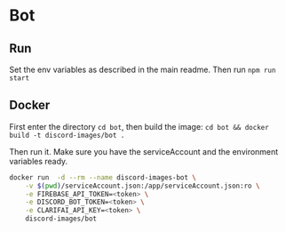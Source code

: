 # Bot

## Run

Set the env variables as described in the main readme.
Then run `npm run start`

## Docker

First enter the directory `cd bot`, then build the image: `cd bot && docker build -t discord-images/bot .`

Then run it. Make sure you have the serviceAccount and the environment variables ready.

```bash
docker run  -d --rm --name discord-images-bot \
    -v $(pwd)/serviceAccount.json:/app/serviceAccount.json:ro \
    -e FIREBASE_API_TOKEN=<token> \
    -e DISCORD_BOT_TOKEN=<token> \
    -e CLARIFAI_API_KEY=<token> \
    discord-images/bot
```

